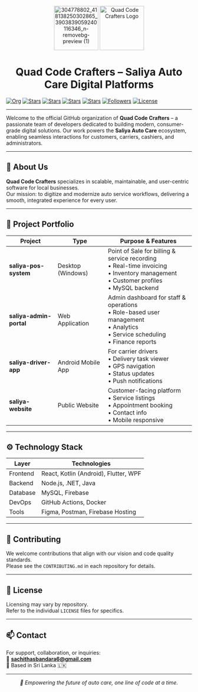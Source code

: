<p align="center">
  
  <img width="120" alt="304778802_418138250302865_3903839059240116346_n-removebg-preview (1)" src="https://github.com/user-attachments/assets/a9876f07-50ce-45fb-a04c-5da59bca516b" />
  <img src="https://github.com/user-attachments/assets/fd23df47-ad79-4d62-9231-041321108f86" alt="Quad Code Crafters Logo" width="120">


</p>

<h1 align="center">
    Quad Code Crafters – Saliya Auto Care Digital Platforms
</h1>

<p align="left">
  <a href="https://github.com/QuadCodeCrafters"><img src="https://img.shields.io/badge/Org-Quad_Code_Crafters-blue?style=flat-square" alt="Org"></a>
  <a href="https://github.com/QuadCodeCrafters/saliya-pos-system"><img src="https://img.shields.io/github/stars/QuadCodeCrafters/Saliya-auto-care-Cashier?style=flat-square" alt="Stars"></a>
  <a href="https://github.com/QuadCodeCrafters/saliya-admin-portal"><img src="https://img.shields.io/github/stars/QuadCodeCrafters/Saliya-Admin?style=flat-square" alt="Stars"></a>
  <a href="https://github.com/QuadCodeCrafters/saliya-driver-app"><img src="https://img.shields.io/github/stars/QuadCodeCrafters/Saliya-CarrierMobileApp?style=flat-square" alt="Stars"></a>
  <a href="https://github.com/QuadCodeCrafters/saliya-website"><img src="https://img.shields.io/github/stars/QuadCodeCrafters/Saliya-WebSite?style=flat-square" alt="Stars"></a>
  <a href="https://github.com/QuadCodeCrafters"><img src="https://img.shields.io/github/followers/QuadCodeCrafters?label=Follow&style=flat-square" alt="Followers"></a>
  <a href="https://github.com/QuadCodeCrafters/Saliya-auto-care-Cashier/blob/main/LICENSE"><img src="https://img.shields.io/github/license/QuadCodeCrafters/Saliya-auto-care-Cashier?style=flat-square" alt="License"></a>
</p>

---

Welcome to the official GitHub organization of **Quad Code Crafters** – a passionate team of developers dedicated to building modern, consumer-grade digital solutions. Our work powers the **Saliya Auto Care** ecosystem, enabling seamless interactions for customers, carriers, cashiers, and administrators.

---

## 🏢 About Us

**Quad Code Crafters** specializes in scalable, maintainable, and user-centric software for local businesses.  
Our mission: to digitize and modernize auto service workflows, delivering a smooth, integrated experience for every user.

---

## 🧩 Project Portfolio

| Project                | Type                | Purpose & Features                                                                 |
|------------------------|---------------------|------------------------------------------------------------------------------------|
| **saliya-pos-system**  | Desktop (Windows)   | Point of Sale for billing & service recording<br>• Real-time invoicing<br>• Inventory management<br>• Customer profiles<br>• MySQL backend |
| **saliya-admin-portal**| Web Application     | Admin dashboard for staff & operations<br>• Role-based user management<br>• Analytics<br>• Service scheduling<br>• Finance reports |
| **saliya-driver-app**  | Android Mobile App  | For carrier drivers<br>• Delivery task viewer<br>• GPS navigation<br>• Status updates<br>• Push notifications |
| **saliya-website**     | Public Website      | Customer-facing platform<br>• Service listings<br>• Appointment booking<br>• Contact info<br>• Mobile responsive |

---

## ⚙️ Technology Stack

| Layer      | Technologies                                 |
|------------|----------------------------------------------|
| Frontend   | React, Kotlin (Android), Flutter, WPF        |
| Backend    | Node.js, .NET, Java                          |
| Database   | MySQL, Firebase                              |
| DevOps     | GitHub Actions, Docker                       |
| Tools      | Figma, Postman, Firebase Hosting             |

---

## 🤝 Contributing

We welcome contributions that align with our vision and code quality standards.  
Please see the `CONTRIBUTING.md` in each repository for details.

---

## 📄 License

Licensing may vary by repository.  
Refer to the individual `LICENSE` files for specifics.

---

## 📫 Contact

For support, collaboration, or inquiries:  
📧 **sachithasbandara6@gmail.com**  
📍 Based in Sri Lanka 🇱🇰

---

<p align="center"><em>🚀 Empowering the future of auto care, one line of code at a time.</em></p>
